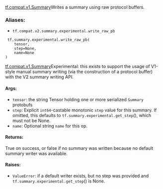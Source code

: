 [tf.compat.v1.Summary](https://www.tensorflow.org/api_docs/python/tf/compat/v1/Summary)Writes a summary using raw  protocol buffers.

### Aliases:
- `tf.compat.v2.summary.experimental.write_raw_pb`

```
 tf.summary.experimental.write_raw_pb(
    tensor,
    step=None,
    name=None
)
```
[tf.compat.v1.Summary](https://www.tensorflow.org/api_docs/python/tf/compat/v1/Summary)Experimental: this exists to support the usage of V1-style manual summary writing (via the construction of a  protocol buffer) with the V2 summary writing API.

#### Args:
- `tensor`: the string Tensor holding one or more serialized `Summary` protobufs
- `step`: Explicit `int64`-castable monotonic `step` value for this summary. If omitted, this defaults to `tf.summary.experimental.get_step`(), which must not be None.
- `name`: Optional string `name` for this op.
#### Returns:

True on success, or false if no summary was written because no default summary writer was available.
#### Raises:
- `ValueError`: if a default writer exists, but no step was provided and `tf.summary.experimental.get_step`() is None.
